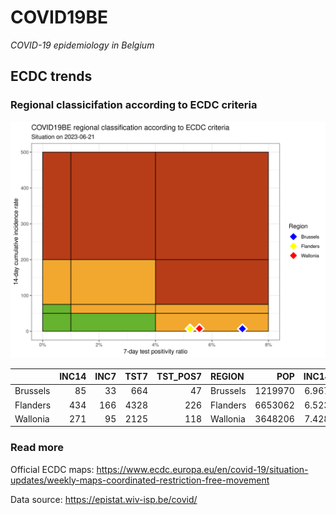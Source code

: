 
# COVID19BE

*COVID-19 epidemiology in Belgium*

## ECDC trends

### Regional classicifation according to ECDC criteria

![](COVID9BE-ecdc-trend.png)

|          | INC14 | INC7 | TST7 | TST\_POS7 | REGION   |     POP | INC14\_RT |       PR7 |          GR |
| :------- | ----: | ---: | ---: | --------: | :------- | ------: | --------: | --------: | ----------: |
| Brussels |    85 |   33 |  664 |        47 | Brussels | 1219970 |  6.967384 | 0.0707831 | \-0.3653846 |
| Flanders |   434 |  166 | 4328 |       226 | Flanders | 6653062 |  6.523312 | 0.0522181 | \-0.3805970 |
| Wallonia |   271 |   95 | 2125 |       118 | Wallonia | 3648206 |  7.428309 | 0.0555294 | \-0.4602273 |

### Read more

Official ECDC maps:
<https://www.ecdc.europa.eu/en/covid-19/situation-updates/weekly-maps-coordinated-restriction-free-movement>

Data source: <https://epistat.wiv-isp.be/covid/>

